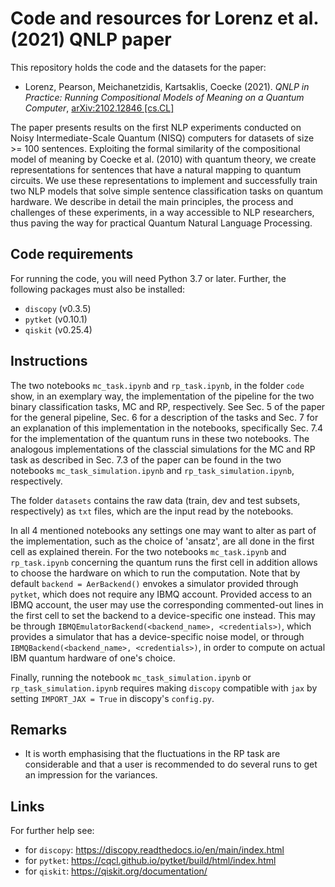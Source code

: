 # Code and resources for Lorenz et al. (2021) QNLP paper

This repository holds the code and the datasets for the paper:

- Lorenz, Pearson, Meichanetzidis, Kartsaklis, Coecke (2021). *QNLP in Practice: Running Compositional Models of Meaning on a Quantum Computer*, [arXiv:2102.12846 \[cs.CL\]](https://arxiv.org/abs/2102.12846)

The paper presents results on the first  NLP experiments conducted on Noisy Intermediate-Scale Quantum (NISQ) computers for datasets of size >= 100 sentences. Exploiting the formal similarity of the compositional model of meaning by Coecke et al. (2010) with quantum theory, we create representations for sentences that have a natural mapping to quantum circuits. We use these representations to implement and successfully train two NLP models that solve simple sentence classification tasks on quantum hardware. We describe in detail the main principles, the process and challenges of these experiments, in a way accessible to NLP researchers, thus paving the way for practical Quantum Natural Language Processing.

## Code requirements

For running the code, you will need Python 3.7 or later. Further, the following packages must also be installed:

* `discopy` (v0.3.5)
* `pytket` (v0.10.1)
* `qiskit`  (v0.25.4)


## Instructions

The two notebooks `mc_task.ipynb` and `rp_task.ipynb`, in the folder `code` show, in an exemplary way, the implementation of the pipeline for the two binary classification tasks, MC and RP, respectively. See Sec. 5 of the paper for the general pipeline, Sec. 6 for a description of the tasks and Sec. 7 for an explanation of this implementation in the notebooks, specifically Sec. 7.4 for the implementation of the quantum runs in these two notebooks. The analogous implementations of the classcial simulations for the MC and RP task as described in Sec. 7.3 of the paper can be found in the two notebooks `mc_task_simulation.ipynb` and `rp_task_simulation.ipynb`, respectively. 

The folder `datasets` contains the raw data (train, dev and test subsets, respectively) as `txt` files, which are the input read by the notebooks.

In all 4 mentioned notebooks any settings one may want to alter as part of the implementation, such as the choice of 'ansatz', are all done in the first cell as explained therein. For the two notebooks `mc_task.ipynb` and `rp_task.ipynb` concerning the quantum runs the first cell in addition allows to choose the hardware on which to run the computation. Note that by default `backend = AerBackend()` envokes a simulator provided through `pytket`, which does not require any IBMQ account. Provided access to an IBMQ account, the user may use the corresponding commented-out lines in the first cell to set the backend to a device-specific one instead. This may be through `IBMQEmulatorBackend(<backend_name>, <credentials>)`, which provides a simulator that has a device-specific noise model, or through `IBMQBackend(<backend_name>, <credentials>)`, in order to compute on actual IBM quantum hardware of one's choice. 

Finally, running the notebook `mc_task_simulation.ipynb` or `rp_task_simulation.ipynb` requires making `discopy` compatible with `jax` by setting `IMPORT_JAX = True` in discopy's `config.py`. 

## Remarks

- It is worth emphasising that the fluctuations in the RP task are considerable and that a user is recommended to do several runs to get an impression for the variances. 

## Links

For further help see: 

* for `discopy`: https://discopy.readthedocs.io/en/main/index.html
* for `pytket`: https://cqcl.github.io/pytket/build/html/index.html
* for `qiskit`: https://qiskit.org/documentation/

